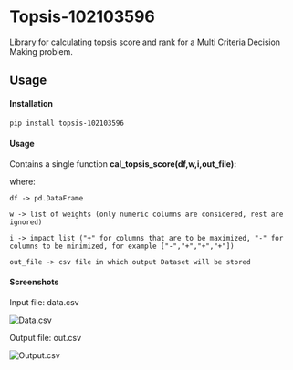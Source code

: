 # Topsis-102103596
Library for calculating topsis score and rank for a Multi Criteria Decision Making problem.

## Usage
#### Installation
```sh
pip install topsis-102103596
```

#### Usage
Contains a single function
**cal_topsis_score(df,w,i,out_file):**

where:

    df -> pd.DataFrame

    w -> list of weights (only numeric columns are considered, rest are ignored)

    i -> impact list ("+" for columns that are to be maximized, "-" for columns to be minimized, for example ["-","+","+","+"])

    out_file -> csv file in which output Dataset will be stored
    
#### Screenshots
Input file: data.csv

![Data.csv](https://github.com/hitesh-aggarwal/topsis-102103596/blob/master/data.png?raw=true)

Output file: out.csv

![Output.csv](https://github.com/hitesh-aggarwal/topsis-102103596/blob/master/out.png?raw=true)
